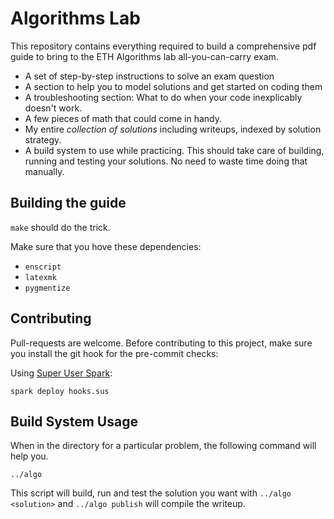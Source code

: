 # Algorithms Lab

This repository contains everything required to build a comprehensive pdf guide to bring to the ETH Algorithms lab all-you-can-carry exam.

- A set of step-by-step instructions to solve an exam question
- A section to help you to model solutions and get started on coding them
- A troubleshooting section: What to do when your code inexplicably doesn't work.
- A few pieces of math that could come in handy.
- My entire _collection of solutions_ including writeups, indexed by solution strategy.
- A build system to use while practicing. This should take care of building, running and testing your solutions. No need to waste time doing that manually.

## Building the guide

`make` should do the trick.

Make sure that you hove these dependencies:
- `enscript`
- `latexmk`
- `pygmentize`

## Contributing

Pull-requests are welcome.
Before contributing to this project, make sure you install the git hook for the pre-commit checks:

Using [Super User Spark](https://github.com/NorfairKing/super-user-spark):
```
spark deploy hooks.sus
```

## Build System Usage

When in the directory for a particular problem, the following command will help you.
```
../algo
```

This script will build, run and test the solution you want with `../algo <solution>` and `../algo publish` will compile the writeup.
